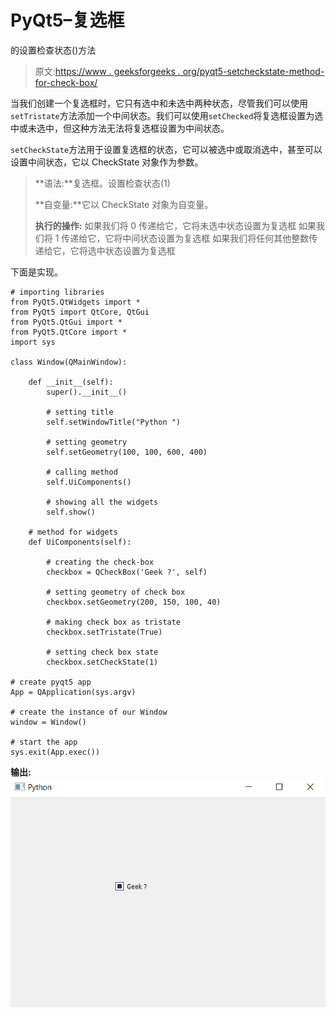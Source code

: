 # PyQt5–复选框

的设置检查状态()方法

> 原文:[https://www . geeksforgeeks . org/pyqt5-setcheckstate-method-for-check-box/](https://www.geeksforgeeks.org/pyqt5-setcheckstate-method-for-check-box/)

当我们创建一个复选框时，它只有选中和未选中两种状态，尽管我们可以使用`setTristate`方法添加一个中间状态。我们可以使用`setChecked`将复选框设置为选中或未选中，但这种方法无法将复选框设置为中间状态。

`setCheckState`方法用于设置复选框的状态，它可以被选中或取消选中，甚至可以设置中间状态，它以 CheckState 对象作为参数。

> **语法:**复选框。设置检查状态(1)
> 
> **自变量:**它以 CheckState 对象为自变量。
> 
> **执行的操作:**
> 如果我们将 0 传递给它，它将未选中状态设置为复选框
> 如果我们将 1 传递给它，它将中间状态设置为复选框
> 如果我们将任何其他整数传递给它，它将选中状态设置为复选框

下面是实现。

```
# importing libraries
from PyQt5.QtWidgets import * 
from PyQt5 import QtCore, QtGui
from PyQt5.QtGui import * 
from PyQt5.QtCore import * 
import sys

class Window(QMainWindow):

    def __init__(self):
        super().__init__()

        # setting title
        self.setWindowTitle("Python ")

        # setting geometry
        self.setGeometry(100, 100, 600, 400)

        # calling method
        self.UiComponents()

        # showing all the widgets
        self.show()

    # method for widgets
    def UiComponents(self):

        # creating the check-box
        checkbox = QCheckBox('Geek ?', self)

        # setting geometry of check box
        checkbox.setGeometry(200, 150, 100, 40)

        # making check box as tristate
        checkbox.setTristate(True)

        # setting check box state
        checkbox.setCheckState(1)

# create pyqt5 app
App = QApplication(sys.argv)

# create the instance of our Window
window = Window()

# start the app
sys.exit(App.exec())
```

**输出:**
![](img/5f6f64c05bb6d5d59a54f3c85bcbc72f.png)